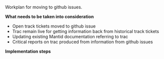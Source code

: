 Workplan for moving to github issues.

**What needs to be taken into consideration**

* Open track tickets moved to github issue
* Trac remain live for getting information back from historical track tickets
* Updating existing Mantid documentation referring to trac
* Critical reports on trac produced from information from github issues

**Implementation steps**
